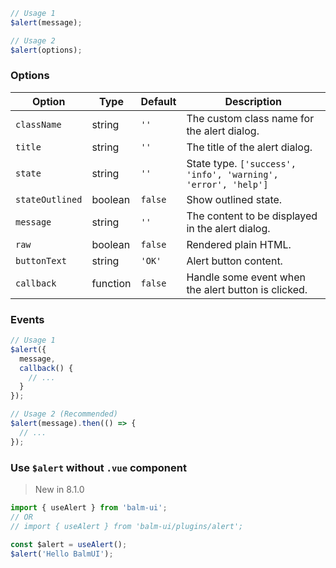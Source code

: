 ```js
// Usage 1
$alert(message);

// Usage 2
$alert(options);
```

### Options

| Option          | Type     | Default | Description                                                   |
| --------------- | -------- | ------- | ------------------------------------------------------------- |
| `className`     | string   | `''`    | The custom class name for the alert dialog.                   |
| `title`         | string   | `''`    | The title of the alert dialog.                                |
| `state`         | string   | `''`    | State type. `['success', 'info', 'warning', 'error', 'help']` |
| `stateOutlined` | boolean  | `false` | Show outlined state.                                          |
| `message`       | string   | `''`    | The content to be displayed in the alert dialog.              |
| `raw`           | boolean  | `false` | Rendered plain HTML.                                          |
| `buttonText`    | string   | `'OK'`  | Alert button content.                                         |
| `callback`      | function | `false` | Handle some event when the alert button is clicked.           |

### Events

```js
// Usage 1
$alert({
  message,
  callback() {
    // ...
  }
});

// Usage 2 (Recommended)
$alert(message).then(() => {
  // ...
});
```

### Use `$alert` without `.vue` component

> New in 8.1.0

```js
import { useAlert } from 'balm-ui';
// OR
// import { useAlert } from 'balm-ui/plugins/alert';

const $alert = useAlert();
$alert('Hello BalmUI');
```
